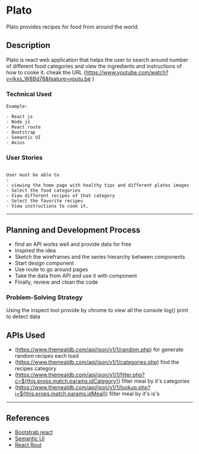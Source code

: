 # Plato 

Plato provides recipes for food from around the world.

## Description

Plato is react web application that helps the user to search around number of different food categories and view the ingredients and instructions of how to cooke it.
cheak the URL (https://www.youtube.com/watch?v=lkxs_W8Bd78&feature=youtu.be )

### Technical Used

```
Example:

- React js 
- Node js
- React route
- Bootstrap 
- Semantic UI
- Axios
```

### User Stories

```

User must be able to 
:
- viewing the home page with healthy tips and different plates images 
- Select the food categories 
- View different recipes of that category 
- Select the favorite recipes 
- View instructions to cook it.

```

---

## Planning and Development Process
- find an API works well and provide data for free 
- Inspired the idea 
- Sketch the wireframes and the series hierarchy between components 
- Start design component
- Use route to go around pages 
- Take the data from API and use it with component 
- Finally, review and clean the code  

### Problem-Solving Strategy

Using the inspect tool provide by chrome to view all the console log() print to detect data


## APIs Used

- (https://www.themealdb.com/api/json/v1/1/random.php) for generate random recipes each load
- (https://www.themealdb.com/api/json/v1/1/categories.php) find the recipes category
- (https://www.themealdb.com/api/json/v1/1/filter.php?c=${this.props.match.params.idCategory}) filter meal by it's categories
- (https://www.themealdb.com/api/json/v1/1/lookup.php?i=${this.props.match.params.idMeal}) filter meal by it's is's

---

 ## References
- [Bootstrab react](https://react-bootstrap.netlify.com/)
- [Semantic UI](https://react.semantic-ui.com/)
- [React Rout](https://reacttraining.com/react-router/web/guides/quick-start)


